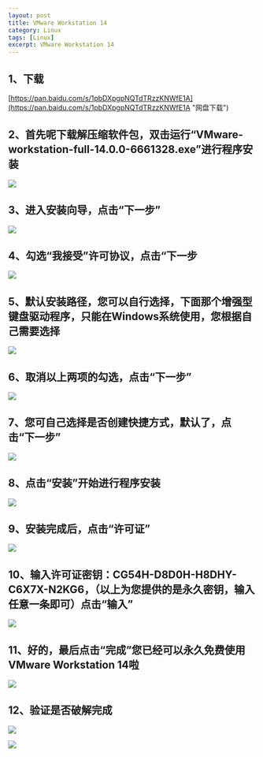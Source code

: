 ```yaml
---
layout: post
title: VMware Workstation 14
category: Linux
tags: [Linux]
excerpt: VMware Workstation 14
---
```


## 1、下载 ##


[https://pan.baidu.com/s/1pbDXpgpNQTdTRzzKNWfE1A](https://pan.baidu.com/s/1pbDXpgpNQTdTRzzKNWfE1A "网盘下载")

## 2、首先呢下载解压缩软件包，双击运行“VMware-workstation-full-14.0.0-6661328.exe”进行程序安装 ##

![](http://www.nangongyibin.com/assets/images/vm1.jpg)

## 3、进入安装向导，点击“下一步” ##

![](http://www.nangongyibin.com/assets/images/vm2.jpg)

## 4、勾选“我接受”许可协议，点击“下一步 ##


![](http://www.nangongyibin.com/assets/images/vm3.png)

## 5、默认安装路径，您可以自行选择，下面那个增强型键盘驱动程序，只能在Windows系统使用，您根据自己需要选择 ##

![](http://www.nangongyibin.com/assets/images/vm4.png)

## 6、取消以上两项的勾选，点击“下一步” ##

![](http://www.nangongyibin.com/assets/images/vm5.jpg)

## 7、您可自己选择是否创建快捷方式，默认了，点击“下一步” ##

![](http://www.nangongyibin.com/assets/images/vm6.jpg)

## 8、点击“安装”开始进行程序安装 ##

![](http://www.nangongyibin.com/assets/images/vm7.png)

## 9、安装完成后，点击“许可证” ##

![](http://www.nangongyibin.com/assets/images/vm8.png)

## 10、输入许可证密钥：CG54H-D8D0H-H8DHY-C6X7X-N2KG6，（以上为您提供的是永久密钥，输入任意一条即可）点击“输入” ##

![](http://www.nangongyibin.com/assets/images/vm9.png)

## 11、好的，最后点击“完成”您已经可以永久免费使用VMware Workstation 14啦 ##

![](http://www.nangongyibin.com/assets/images/vm10.png)

## 12、验证是否破解完成 ##

![](http://www.nangongyibin.com/assets/images/vm11.png)


![](http://www.nangongyibin.com/assets/images/vm12.png)
